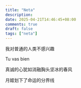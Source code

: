 ```yaml
---
title: "Neta"
description: 
date: 2025-04-21T14:46:45+08:00
comments: true
draft: false
tags: ["neta"]
---
```

我对普通的人类不感兴趣

Tu vas bien

真诚的心犹如消融胸头坚冰的春风

月姬划下了命运的分界线